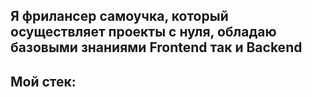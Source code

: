## Я фрилансер самоучка, который осуществляет проекты с нуля, обладаю базовыми знаниями Frontend так и Backend
## Мой стек: